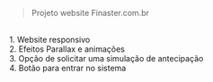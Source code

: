 > Projeto website Finaster.com.br
<br>
1. Website responsivo <br>
2. Efeitos Parallax e animações <br>
3. Opção de solicitar uma simulação de antecipação <br>
4. Botão para entrar no sistema <sistema ainda não foi desenvolvido>
